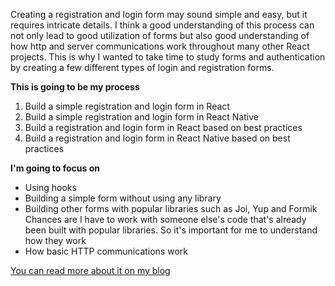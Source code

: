 Creating a registration and login form may sound simple and easy, but it requires intricate details. I think a good understanding of this process can not only lead to good utilization of forms but also good understanding of how http and server communications work throughout many other React projects. This is why I wanted to take time to study forms and authentication by creating a few different types of login and registration forms.

**This is going to be my process**

1. Build a simple registration and login form in React
2. Build a simple registration and login form in React Native
3. Build a registration and login form in React based on best practices
4. Build a registration and login form in React Native based on best practices

**I'm going to focus on**

- Using hooks
- Building a simple form without using any library
- Building other forms with popular libraries such as Joi, Yup and Formik Chances are I have to work with someone else's code that's already been built with popular libraries. So it's important for me to understand how they work
- How basic HTTP communications work

[You can read more about it on my blog](https://brandnewjinah.github.io/building-a-simple-registration-and-login-form-in-react)
